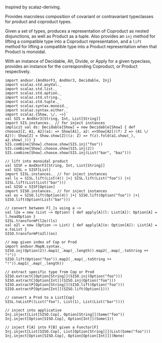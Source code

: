 Inspired by scalaz-deriving.

Provides macroless composition of covariant or contravariant
typeclasses for product and coproduct types.

Given a set of types, produces a representation of Coproduct as nested disjunctions,
as well as Product as a tuple. Also provides an `inj` method for lifting a compatible type
into a Coproduct representation, and a `lift` method for lifting a compatible type
into a Product representation when that Product is monoidal.

With an instance of Decidable, Alt, Divide, or Apply for a given typeclass,
provides an instance for the corresponding Coproduct, or Product respectively.

```tut
import andxor.{AndXorF3, AndXor3, Decidable, Inj}
import scalaz.std.anyVal._
import scalaz.std.list._
import scalaz.std.option._
import scalaz.std.string._
import scalaz.std.tuple._
import scalaz.syntax.monoid._
import scalaz.syntax.either._
import scalaz.{Show, \/, ~>}
val SIS = AndXor3[String, Int, List[String]]
import SIS.instances._ // for inject instances
implicit val ds: Decidable[Show] = new Decidable[Show] { def choose2[Z, A1, A2](a1: => Show[A1], a2: =>Show[A2])(f: Z => (A1 \/ A2)): Show[Z] = Show.show[Z]((z: Z) => f(z).fold(a1.show(_), a2.show(_))) }
SIS.combine[Show].choose.show(SIS.inj("foo"))
SIS.combine[Show].choose.show(SIS.inj(2))
SIS.combine[Show].choose.show(SIS.inj(List("bar", "baz")))

// lift into monoidal product
val SISF = AndXorF3[String, Int, List[String]]
val SISL = SISF[List]
import SISL.instances._ // for inject instances
val ls = SISL.lift(List(4)) |+| SISL.lift(List("foo")) |+| SISL.lift(List(List("bar")))
val SISO = SISF[Option]
import SISO.instances._ // for inject instances
val os = SISO.lift(Option(4)) |+| SISO.lift(Option("foo")) |+| SISO.lift(Option(List("bar")))

// convert between F[_]s using a ~>
val l2o = new (List ~> Option) { def apply[A](l: List[A]): Option[A] = l.headOption }
SISL.transformP(l2o)(ls)
val o2l = new (Option ~> List) { def apply[A](o: Option[A]): List[A] = o.toList }
SISO.transformP(o2l)(os)

// map given index of Cop or Prod
import andxor.MapN.syntax._
SISO.inj(Option(2)).map1(_.map(_.length)).map2(_.map(_.toString ++ "!"))
SISO.lift(Option("foo")).map2(_.map(_.toString ++ "!")).map1(_.map(_.length))

// extract specific type from Cop or Prod
SISO.extractC[Option[String]](SISO.inj(Option("foo")))
SISO.extractC[Option[Int]](SISO.inj(Option("foo")))
SISO.extractP[Option[String]](SISO.lift(Option("foo")))
SISO.extractP[Option[Int]](SISO.lift(Option(1)))

// convert a Prod to a List[Cop]
SISL.toListP((List("foo"), List(1), List(List("bar"))))

// inject into applicative
Inj.inject[List[SISO.Cop], Option[String]](Some("foo"))
Inj.inject[Option[SISO.Cop], Option[Int]](Some(1))

// inject F[A] into F[B] given a Functor[F]
Inj.inject[List[SISO.Cop], List[Option[String]]](List(Some("foo")))
Inj.inject[Option[SISO.Cop], Option[Option[Int]]](None)
```
